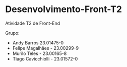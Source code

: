 # Desenvolvimento-Front-T2
Atividade T2 de Front-End

Grupo:
- Andy Barros 23.01475-0
- Felipe Magalhães - 23.00299-9
- Murilo Teles - 23.00165-8
- Tiago Cavicchiolli - 23.01572-0


